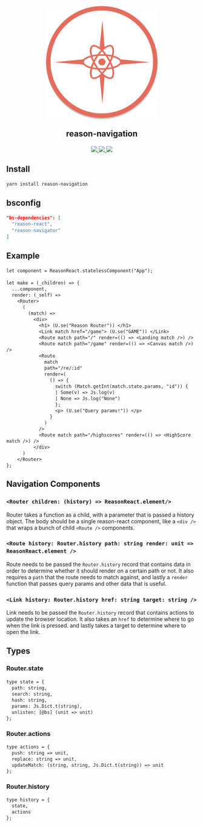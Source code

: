 <p align="center">
  <img width="300px" src="assets/reason-navigation.png" />
</p>
<h2 style="margin-top: 20px;" align="center">reason-navigation</h2>
<p style="margin-top: 20px;" align="center">
  <a href="http://npm.im/reason-navigation">
    <img src="https://img.shields.io/npm/v/reason-navigation.svg?style=flat-square"/>
  </a>
  <a href="http://npm-stat.com/charts.html?package=reason-navigation">
    <img src="https://img.shields.io/npm/dm/reason-navigation.svg?style=flat-square"/>
  </a>
  <a href="http://opensource.org/licenses/MIT">
    <img src="https://img.shields.io/npm/l/reason-navigation.svg?style=flat-square" />
  </a>
</p>

## Install

```bash
yarn install reason-navigation
```

## bsconfig

```json
"bs-dependencies": [
  "reason-react",
  "reason-navigator"
]
```

## Example

```reason
let component = ReasonReact.statelessComponent("App");

let make = (_children) => {
  ...component,
  render: (_self) =>
    <Router>
      (
        (match) =>
          <div>
            <h1> (U.se("Reason Router")) </h1>
            <Link match href="/game"> (U.se("GAME")) </Link>
            <Route match path="/" render=(() => <Landing match />) />
            <Route match path="/game" render=(() => <Canvas match />) />
            <Route
              match
              path="/re/:id"
              render=(
                () => {
                  switch (Match.getInt(match.state.params, "id")) {
                  | Some(v) => Js.log(v)
                  | None => Js.log("None")
                  };
                  <p> (U.se("Query params!")) </p>
                }
              )
            />
            <Route match path="/highscores" render=(() => <HighScore match />) />
          </div>
      )
    </Router>
};
```

## Navigation Components

### `<Router children: (history) => ReasonReact.element/>`

Router takes a function as a child, with a parameter that is passed a history
object. The body should be a single reason-react component, like a `<div />`
that wraps a bunch of child `<Route />` components.

### `<Route history: Router.history path: string render: unit => ReasonReact.element />`

Route needs to be passed the `Router.history` record that contains data in order
to determine whether it should render on a certain path or not. It also requires
a `path` that the route needs to match against, and lastly a `render` function
that passes query params and other data that is useful.

### `<Link history: Router.history href: string target: string />`

Link needs to be passed the `Router.history` record that contains actions to
update the browser location. It also takes an `href` to determine where to go
when the link is pressed. and lastly takes a target to determine where to open
the link.

## Types

### Router.state

```reason
type state = {
  path: string,
  search: string,
  hash: string,
  params: Js.Dict.t(string),
  unlisten: [@bs] (unit => unit)
};
```

### Router.actions

```reason
type actions = {
  push: string => unit,
  replace: string => unit,
  updateMatch: (string, string, Js.Dict.t(string)) => unit
};
```

### Router.history

```reason
type history = {
  state,
  actions
};
```
